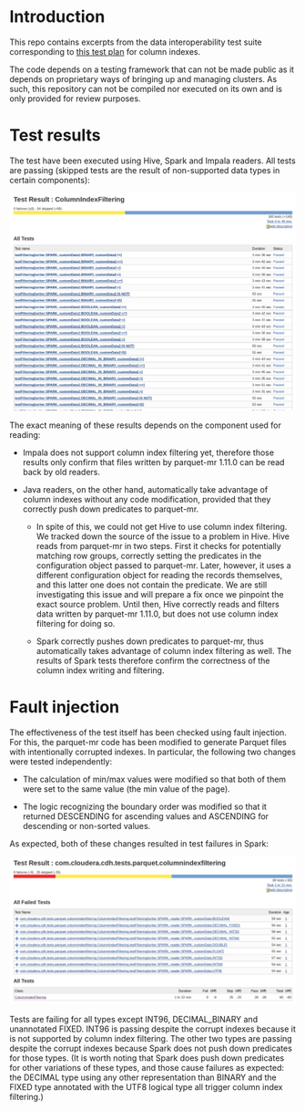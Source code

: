 # Introduction

This repo contains excerpts from the data interoperability test suite
corresponding to [this test
plan](https://docs.google.com/document/d/1mHYQGXE4oM1zgg83MMc4ho1gmoJMeZcq9MWG99WgL3A/edit)
for column indexes.

The code depends on a testing framework that can not be made public as it
depends on proprietary ways of bringing up and managing clusters. As such, this
repository can not be compiled nor executed on its own and is only provided for
review purposes.

# Test results

The test have been executed using Hive, Spark and Impala readers. All tests are
passing (skipped tests are the result of non-supported data types in certain
components):

![Passing Spark tests](column-index-testing-passing-spark-tests.png)

The exact meaning of these results depends on the component used for reading:

- Impala does not support column index filtering yet, therefore those results
  only confirm that files written by parquet-mr 1.11.0 can be read back by old
  readers.

- Java readers, on the other hand, automatically take advantage of column
  indexes without any code modification, provided that they correctly push down
  predicates to parquet-mr.

    - In spite of this, we could not get Hive to use column index filtering. We
      tracked down the source of the issue to a problem in Hive. Hive reads from
      parquet-mr in two steps. First it checks for potentially matching row
      groups, correctly setting the predicates in the configuration object
      passed to parquet-mr. Later, however, it uses a different configuration
      object for reading the records themselves, and this latter one does not
      contain the predicate. We are still investigating this issue and will
      prepare a fix once we pinpoint the exact source problem. Until then, Hive
      correctly reads and filters data written by parquet-mr 1.11.0, but does
      not use column index filtering for doing so.

    - Spark correctly pushes down predicates to parquet-mr, thus automatically
      takes advantage of column index filtering as well. The results of Spark
      tests therefore confirm the correctness of the column index writing and
      filtering.

# Fault injection

The effectiveness of the test itself has been checked using fault injection. For
this, the parquet-mr code has been modified to generate Parquet files with
intentionally corrupted indexes. In particular, the following two changes were
tested independently:

- The calculation of min/max values were modified so that both of them were set
  to the same value (the min value of the page).

- The logic recognizing the boundary order was modified so that it returned
  DESCENDING for ascending values and ASCENDING for descending or non-sorted
  values.

As expected, both of these changes resulted in test failures in Spark:

![Corrupted indexes cause test failures, as expected](column-index-testing-failing-tests-with-corrupted-indexes.png)

Tests are failing for all types except INT96, DECIMAL_BINARY and unannotated
FIXED. INT96 is passing despite the corrupt indexes because it is not supported
by column index filtering. The other two types are passing despite the corrupt
indexes because Spark does not push down predicates for those types. (It is
worth noting that Spark does push down predicates for other variations of these
types, and those cause failures as expected: the DECIMAL type using any other
representation than BINARY and the FIXED type annotated with the UTF8 logical
type all trigger column index filtering.)
